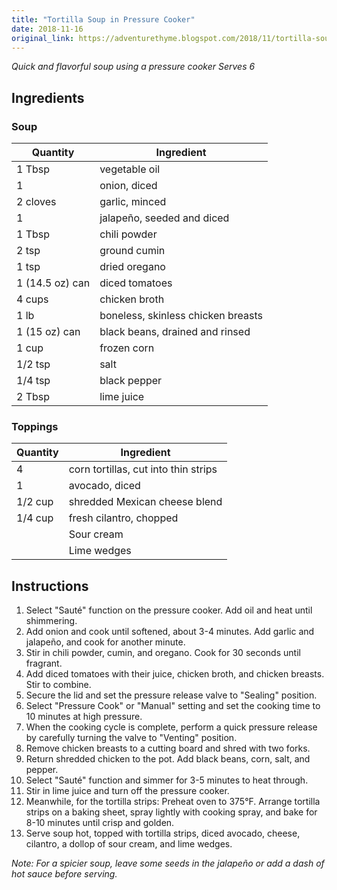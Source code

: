 ```yaml
---
title: "Tortilla Soup in Pressure Cooker"
date: 2018-11-16
original_link: https://adventurethyme.blogspot.com/2018/11/tortilla-soup-in-pressure-cooker.html
---
```


_Quick and flavorful soup using a pressure cooker_
_Serves 6_

## Ingredients


### Soup

| Quantity | Ingredient |
| -------- | ---------- |
| 1 Tbsp | vegetable oil |
| 1 | onion, diced |
| 2 cloves | garlic, minced |
| 1 | jalapeño, seeded and diced |
| 1 Tbsp | chili powder |
| 2 tsp | ground cumin |
| 1 tsp | dried oregano |
| 1 (14.5 oz) can | diced tomatoes |
| 4 cups | chicken broth |
| 1 lb | boneless, skinless chicken breasts |
| 1 (15 oz) can | black beans, drained and rinsed |
| 1 cup | frozen corn |
| 1/2 tsp | salt |
| 1/4 tsp | black pepper |
| 2 Tbsp | lime juice |

### Toppings

| Quantity | Ingredient |
| -------- | ---------- |
| 4 | corn tortillas, cut into thin strips |
| 1 | avocado, diced |
| 1/2 cup | shredded Mexican cheese blend |
| 1/4 cup | fresh cilantro, chopped |
| | Sour cream |
| | Lime wedges |

## Instructions


1. Select "Sauté" function on the pressure cooker. Add oil and heat until shimmering.
2. Add onion and cook until softened, about 3-4 minutes. Add garlic and jalapeño, and cook for another minute.
3. Stir in chili powder, cumin, and oregano. Cook for 30 seconds until fragrant.
4. Add diced tomatoes with their juice, chicken broth, and chicken breasts. Stir to combine.
5. Secure the lid and set the pressure release valve to "Sealing" position.
6. Select "Pressure Cook" or "Manual" setting and set the cooking time to 10 minutes at high pressure.
7. When the cooking cycle is complete, perform a quick pressure release by carefully turning the valve to "Venting" position.
8. Remove chicken breasts to a cutting board and shred with two forks.
9. Return shredded chicken to the pot. Add black beans, corn, salt, and pepper.
10. Select "Sauté" function and simmer for 3-5 minutes to heat through.
11. Stir in lime juice and turn off the pressure cooker.
12. Meanwhile, for the tortilla strips: Preheat oven to 375°F. Arrange tortilla strips on a baking sheet, spray lightly with cooking spray, and bake for 8-10 minutes until crisp and golden.
13. Serve soup hot, topped with tortilla strips, diced avocado, cheese, cilantro, a dollop of sour cream, and lime wedges.

_Note: For a spicier soup, leave some seeds in the jalapeño or add a dash of hot sauce before serving._
